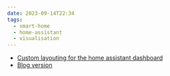 ```yaml
---
date: 2023-09-14T22:34
tags:
  - smart-home
  - home-assistant
  - visualisation
---
```


- [Custom layouting for the home assistant dashboard](https://www.youtube.com/watch?v=Ac02PzU17GQ)
- [Blog version](https://www.smarthomejunkie.net/take-back-control-of-your-home-assistant-dashboard-now/)
